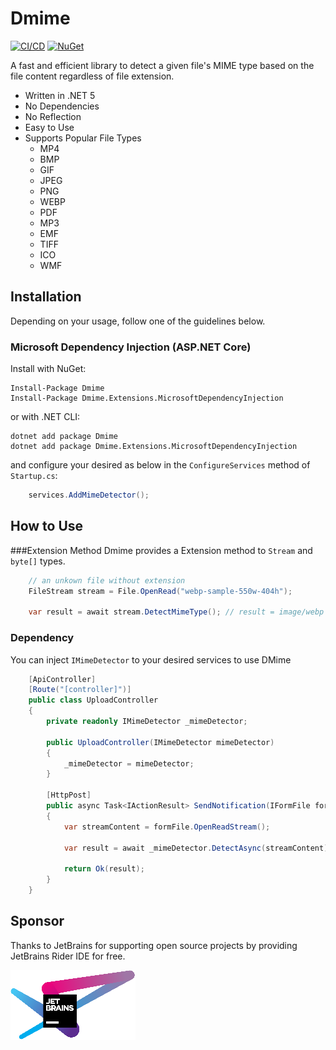 # Dmime
[![CI/CD](https://github.com/litenova/DMime/actions/workflows/publish-packages.yml/badge.svg)](https://github.com/litenova/DMime/actions/workflows/publish-packages.yml)
[![NuGet](https://img.shields.io/nuget/vpre/Dmime.svg)](https://www.nuget.org/packages/Dmime)


A fast and efficient library to detect a given file's MIME type based on the file content regardless of file extension.

* Written in .NET 5
* No Dependencies
* No Reflection
* Easy to Use
* Supports Popular File Types
    * MP4
    * BMP
    * GIF
    * JPEG
    * PNG
    * WEBP
    * PDF
    * MP3
    * EMF
    * TIFF
    * ICO
    * WMF

## Installation

Depending on your usage, follow one of the guidelines below.

### Microsoft Dependency Injection (ASP.NET Core)

Install with NuGet:

```
Install-Package Dmime
Install-Package Dmime.Extensions.MicrosoftDependencyInjection
```

or with .NET CLI:

```
dotnet add package Dmime
dotnet add package Dmime.Extensions.MicrosoftDependencyInjection
```

and configure your desired as below in the `ConfigureServices` method of `Startup.cs`:

```c#
    services.AddMimeDetector();
```

## How to Use

###Extension Method 
Dmime provides a Extension method to `Stream` and `byte[]` types.

```c#
    // an unkown file without extension
    FileStream stream = File.OpenRead("webp-sample-550w-404h");

    var result = await stream.DetectMimeType(); // result = image/webp
```

### Dependency

You can inject `IMimeDetector` to your desired services to use DMime

```c#
    [ApiController]
    [Route("[controller]")]
    public class UploadController
    {
        private readonly IMimeDetector _mimeDetector;

        public UploadController(IMimeDetector mimeDetector)
        {
            _mimeDetector = mimeDetector;
        }

        [HttpPost]
        public async Task<IActionResult> SendNotification(IFormFile formFile)
        {
            var streamContent = formFile.OpenReadStream();
                    
            var result = await _mimeDetector.DetectAsync(streamContent);

            return Ok(result);
        }
    }
```

## Sponsor 

Thanks to JetBrains for supporting open source projects by providing JetBrains Rider IDE for free.

[![alt text][image]][hyperlink]

[hyperlink]: https://www.jetbrains.com/
[image]: assets/jetbrains-variant-4.png

